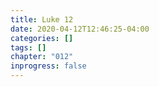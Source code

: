 ```yaml
---
title: Luke 12
date: 2020-04-12T12:46:25-04:00
categories: []
tags: []
chapter: "012"
inprogress: false
---
```


